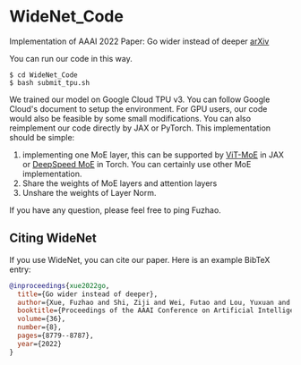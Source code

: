 # WideNet_Code
Implementation of AAAI 2022 Paper:  Go wider instead of deeper [arXiv](https://arxiv.org/abs/2107.11817)

You can run our code in this way.
```shell
$ cd WideNet_Code
$ bash submit_tpu.sh
```

We trained our model on Google Cloud TPU v3. You can follow Google Cloud's document to setup the environment. For GPU users, our code would also be feasible by some small modifications. You can also reimplement our code directly by JAX or PyTorch. This implementation should be simple:
1) implementing one MoE layer, this can be supported by [ViT-MoE](https://github.com/google-research/vmoe) in JAX or [DeepSpeed MoE](https://github.com/microsoft/DeepSpeed) in Torch. You can certainly use other MoE implementation.
2) Share the weights of MoE layers and attention layers
3) Unshare the weights of Layer Norm.

If you have any question, please feel free to ping Fuzhao.

## Citing WideNet
If you use WideNet, you can cite our paper.
Here is an example BibTeX entry:

```bibtex
@inproceedings{xue2022go,
  title={Go wider instead of deeper},
  author={Xue, Fuzhao and Shi, Ziji and Wei, Futao and Lou, Yuxuan and Liu, Yong and You, Yang},
  booktitle={Proceedings of the AAAI Conference on Artificial Intelligence},
  volume={36},
  number={8},
  pages={8779--8787},
  year={2022}
}
```
